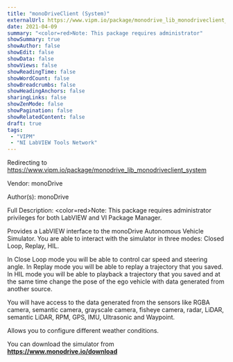 ```yaml
---
title: "monoDriveClient (System)"
externalUrl: https://www.vipm.io/package/monodrive_lib_monodriveclient_system
date: 2021-04-09
summary: "<color=red>Note: This package requires administrator"
showSummary: true
showAuthor: false
showEdit: false
showData: false
showViews: false
showReadingTime: false
showWordCount: false
showBreadcrumbs: false
showHeadingAnchors: false
sharingLinks: false
showZenMode: false
showPagination: false
showRelatedContent: false
draft: true
tags:
 - "VIPM"
 - "NI LabVIEW Tools Network"
---
```


Redirecting to https://www.vipm.io/package/monodrive_lib_monodriveclient_system

Vendor: monoDrive

Author(s): monoDrive
 
Full Description:
<color=red>Note: This package requires administrator
privileges for both LabVIEW and VI Package Manager.</color>

Provides a LabVIEW interface to the monoDrive Autonomous Vehicle Simulator. You are able to interact with the simulator in three modes: Closed Loop,  Replay, HIL.

In Close Loop mode you will be able to control car speed and steering angle. 
In Replay mode you will be able to replay a trajectory that you saved.
In HIL  mode you will be able to playback a trajectory that you saved and at the same time change the pose of the ego vehicle with data generated from another source.

You will have access to the data generated from the sensors like RGBA camera, semantic camera, grayscale camera, fisheye camera, radar, LiDAR, semantic LiDAR,  RPM, GPS, IMU, Ultrasonic and Waypoint.

Allows you to configure different weather conditions.

You can download the simulator from **https://www.monodrive.io/download**